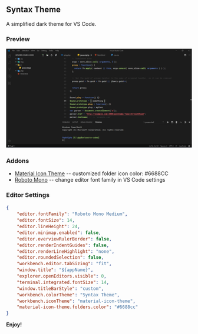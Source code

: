 ## Syntax Theme
A simplified dark theme for VS Code.

### Preview
![Screenshot](./images/screenshot.PNG)

### Addons
- [Material Icon Theme](https://marketplace.visualstudio.com/items?itemName=PKief.material-icon-theme)
-- customized folder icon color: #6688CC
- [Roboto Mono](https://fonts.google.com/specimen/Roboto+Mono) -- change editor font family in VS Code settings

### Editor Settings
```json
{
    "editor.fontFamily": "Roboto Mono Medium",
    "editor.fontSize": 14,
    "editor.lineHeight": 24,
    "editor.minimap.enabled": false,
    "editor.overviewRulerBorder": false,
    "editor.renderIndentGuides": false,
    "editor.renderLineHighlight": "none",
    "editor.roundedSelection": false,
    "workbench.editor.tabSizing": "fit",
    "window.title": "${appName}",
    "explorer.openEditors.visible": 0,
    "terminal.integrated.fontSize": 14,
    "window.titleBarStyle": "custom",
    "workbench.colorTheme": "Syntax Theme",
    "workbench.iconTheme": "material-icon-theme",
    "material-icon-theme.folders.color": "#6688cc"
}
```

**Enjoy!**

